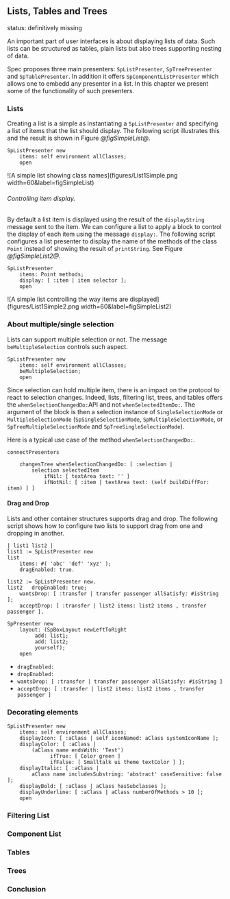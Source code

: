 ## Lists, Tables and Trees

status: definitively missing

An important part of user interfaces is about displaying lists of data. 
Such lists can be structured as tables, plain lists but also trees supporting nesting of data.

Spec proposes three main presenters: `SpListPresenter`, `SpTreePresenter` and `SpTablePresenter`. 
In addition it offers `SpComponentListPresenter` which allows one to embedd any presenter in a list. 
In this chapter we present some of the functionality of such presenters.

### Lists

Creating a list is a simple as instantiating a `SpListPresenter` and specifying a list of items that the list should display.
The following script illustrates this and the result is shown in Figure *@figSimpleList@*.

```
SpListPresenter new
	items: self environment allClasses;
	open
```

![A simple list showing class names](figures/List1Simple.png width=60&label=figSimpleList)

###### Controlling item display.
By default a list item is displayed using the result of the `displayString` message sent to the item.
We can configure a list to apply a block to control the display of each item using the message `display:`.
The following script configures a list presenter to display the name of the methods of the class `Point` instead of showing the result of `printString`. See Figure *@figSimpleList2@*.

```
SpListPresenter 
	items: Point methods;
	display: [ :item | item selector ];
	open
```

![A simple list controlling the way items are displayed](figures/List1Simple2.png width=60&label=figSimpleList2)

### About multiple/single selection

Lists can support multiple selection or not.
The message `beMultipleSelection` controls such aspect.

```
SpListPresenter new
	items: self environment allClasses;
	beMultipleSelection;
	open
```



Since selection can hold multiple item, there is an impact on the protocol to react to selection changes.
Indeed, lists, filtering list, trees, and tables offers the `whenSelectionChangedDo:`API and not `whenSelectedItemDo:`.
The argument of the block is then a selection instance of `SingleSelectionMode` or `MultipleSelectionMode` (`SpSingleSelectionMode`, `SpMultipleSelectionMode`, or `SpTreeMultipleSelectionMode` and `SpTreeSingleSelectionMode`).


Here is a typical use case of the method `whenSelectionChangedDo:`.

```
connectPresenters

	changesTree whenSelectionChangedDo: [ :selection | 
		selection selectedItem
			ifNil: [ textArea text: '' ]
			ifNotNil: [ :item | textArea text: (self buildDiffFor: item) ] ]
```


#### Drag and Drop
Lists and other container structures supports drag and drop.
The following script shows how to configure two lists to support drag from one and dropping in another.

```
| list1 list2 |
list1 := SpListPresenter new
list	
	items: #( 'abc' 'def' 'xyz' );
	dragEnabled: true.

list2 := SpListPresenter new.
list2	dropEnabled: true;
	wantsDrop: [ :transfer | transfer passenger allSatisfy: #isString ];
	acceptDrop: [ :transfer | list2 items: list2 items , transfer passenger ].
```

```
SpPresenter new
	layout: (SpBoxLayout newLeftToRight
		 add: list1;
		 add: list2;
		 yourself);
	open
```


- `dragEnabled:`
- `dropEnabled:`
- `wantsDrop: [ :transfer | transfer passenger allSatisfy: #isString ]`
- `acceptDrop: [ :transfer | list2 items: list2 items , transfer passenger ]`


### Decorating elements





```
SpListPresenter new
	items: self environment allClasses;
	displayIcon: [ :aClass | self iconNamed: aClass systemIconName ];
	displayColor: [ :aClass | 
		(aClass name endsWith: 'Test')
			  ifTrue: [ Color green ]
			  ifFalse: [ Smalltalk ui theme textColor ] ];
	displayItalic: [ :aClass | 
		aClass name includesSubstring: 'abstract' caseSensitive: false ];
	displayBold: [ :aClass | aClass hasSubclasses ];
	displayUnderline: [ :aClass | aClass numberOfMethods > 10 ];
	open
```

### Filtering List



### Component List

### Tables

### Trees

### Conclusion